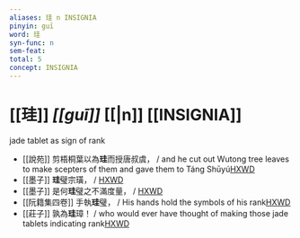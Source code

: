 ```yaml
---
aliases: 珪 n INSIGNIA
pinyin: guī
word: 珪
syn-func: n
sem-feat: 
total: 5
concept: INSIGNIA 
---
```

# [[珪]] *[[guī]]*  [[|n]] [[INSIGNIA]]
jade tablet as sign of rank
 - [[說苑]] 剪梧桐葉以為**珪**而授唐叔虞， / and he cut out Wutong tree leaves to make scepters of them and gave them to Táng Shūyú[HXWD](https://hxwd.org/textview.html?location=CH1a0907_CHANT_001-12a.5)
 - [[墨子]] **珪**璧宗璜，
                     / [HXWD](https://hxwd.org/textview.html?location=CH1a0938_CHANT_008-10a.13)
 - [[墨子]] 是何**珪**璧之不滿度量，
                     / [HXWD](https://hxwd.org/textview.html?location=CH1a0938_CHANT_008-7a.8)
 - [[阮籍集四卷]] 手執**珪**璧， / His hands hold the symbols of his rank[HXWD](https://hxwd.org/textview.html?location=CH2b1558_CHANT_004-18a.25)
 - [[莊子]] 孰為**珪**璋！
                     / who would ever have thought of making those jade tablets indicating rank[HXWD](https://hxwd.org/textview.html?location=KR5c0126_tls_009-2a.33)